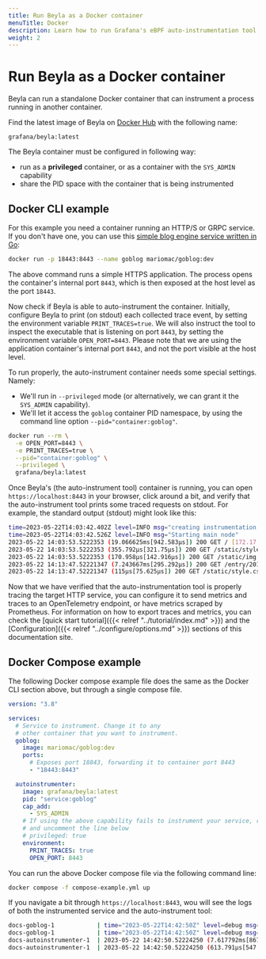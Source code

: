 ```yaml
---
title: Run Beyla as a Docker container
menuTitle: Docker
description: Learn how to run Grafana's eBPF auto-instrumentation tool as a standalone Docker container that instruments another container.
weight: 2
---
```


# Run Beyla as a Docker container

Beyla can run a standalone Docker container that can instrument a process running in another container.

Find the latest image of Beyla on [Docker Hub](https://hub.docker.com/r/grafana/beyla) with the following name:

```
grafana/beyla:latest
```

The Beyla container must be configured in following way:

- run as a **privileged** container, or as a container with the `SYS_ADMIN` capability
- share the PID space with the container that is being instrumented

## Docker CLI example

For this example you need a container running an HTTP/S or GRPC service. If you don't have one, you can use this [simple blog engine service written in Go](http://macias.info):

```sh
docker run -p 18443:8443 --name goblog mariomac/goblog:dev
```

The above command runs a simple HTTPS application. The process opens the container's internal port `8443`, which is then exposed at the host level as the port `18443`.

Now check if Beyla is able to auto-instrument the container. Initially, configure Beyla to print (on stdout) each collected trace event, by setting the environment variable `PRINT_TRACES=true`. We will also instruct the tool to
inspect the executable that is listening on port `8443`, by setting the environment variable
`OPEN_PORT=8443`. Please note that we are using the application container's internal port `8443`, and
not the port visible at the host level.

To run properly, the auto-instrument container needs some special settings. Namely:

- We'll run in `--privileged` mode (or alternatively, we can grant it the `SYS_ADMIN` capability).
- We'll let it access the `goblog` container PID namespace, by using the command line option `--pid="container:goblog"`.

```sh
docker run --rm \
  -e OPEN_PORT=8443 \
  -e PRINT_TRACES=true \
  --pid="container:goblog" \
  --privileged \
  grafana/beyla:latest
```

Once Beyla's (the auto-instrument tool) container is running, you can open `https://localhost:8443` in your browser,
click around a bit, and verify that the auto-instrument tool prints some traced requests on stdout. For example,
the standard output (stdout) might look like this:

```sh
time=2023-05-22T14:03:42.402Z level=INFO msg="creating instrumentation pipeline"
time=2023-05-22T14:03:42.526Z level=INFO msg="Starting main node"
2023-05-22 14:03:53.5222353 (19.066625ms[942.583µs]) 200 GET / [172.17.0.1]->[localhost:18443] size:0B
2023-05-22 14:03:53.5222353 (355.792µs[321.75µs]) 200 GET /static/style.css [172.17.0.1]->[localhost:18443] size:0B
2023-05-22 14:03:53.5222353 (170.958µs[142.916µs]) 200 GET /static/img.png [172.17.0.1]->[localhost:18443] size:0B
2023-05-22 14:13:47.52221347 (7.243667ms[295.292µs]) 200 GET /entry/201710281345_instructions.md [172.17.0.1]->[localhost:18443] size:0B
2023-05-22 14:13:47.52221347 (115µs[75.625µs]) 200 GET /static/style.css [172.17.0.1]->[localhost:18443] size:0B
```

Now that we have verified that the auto-instrumentation tool is properly tracing the target HTTP service,
you can configure it to send metrics and traces to an OpenTelemetry endpoint, or have metrics scraped by Prometheus.
For information on how to export traces and metrics, you can check the [quick start tutorial]({{< relref "../tutorial/index.md" >}})
and the [Configuration]({{< relref "../configure/options.md" >}}) sections of this documentation site.

## Docker Compose example

The following Docker compose example file does the same as the Docker CLI section above,
but through a single compose file.

```yaml
version: "3.8"

services:
  # Service to instrument. Change it to any
  # other container that you want to instrument.
  goblog:
    image: mariomac/goblog:dev
    ports:
      # Exposes port 18843, forwarding it to container port 8443
      - "18443:8443"

  autoinstrumenter:
    image: grafana/beyla:latest
    pid: "service:goblog"
    cap_add:
      - SYS_ADMIN
    # If using the above capability fails to instrument your service, remove it
    # and uncomment the line below
    # privileged: true
    environment:
      PRINT_TRACES: true
      OPEN_PORT: 8443
```

You can run the above Docker compose file via the following command line:

```sh
docker compose -f compose-example.yml up
```

If you navigate a bit through `https://localhost:8443`, wou will see the logs of
both the instrumented service and the auto-instrument tool:

```sh
docs-goblog-1            | time="2023-05-22T14:42:50Z" level=debug msg="new request" component=assets/handler.go method=GET remoteAddr="172.18.0.1:35488" url=/entry/201710281345_instructions.md
docs-goblog-1            | time="2023-05-22T14:42:50Z" level=debug msg="new request" component=assets/handler.go method=GET remoteAddr="172.18.0.1:35488" url=/static/style.css
docs-autoinstrumenter-1  | 2023-05-22 14:42:50.52224250 (7.617792ms[867.667µs]) 200 GET /entry/201710281345_instructions.md [172.18.0.1]->[localhost:18443] size:0B
docs-autoinstrumenter-1  | 2023-05-22 14:42:50.52224250 (613.791µs[547.041µs]) 200 GET /static/style.css [172.18.0.1]->[localhost:18443] size:0B
```
